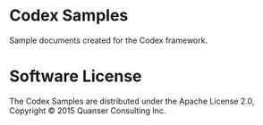 # Codex Samples
Sample documents created for the Codex framework.

# Software License
The Codex Samples are distributed under the Apache License 2.0, Copyright © 2015 Quanser Consulting Inc.
